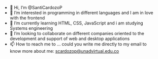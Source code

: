 - 👋 Hi, I’m @SantiCardozoP
- 👀 I’m interested in programming in different languages and I am in love with the frontend
- 🌱 I’m currently learning HTML, CSS, JavaScript and i am studying Systems engineering
- 💞️ I’m looking to collaborate on different companies oriented to the development and support of web and desktop applications
- 📫 How to reach me to ... could you write me directly to my email to know more about me: scardozop@unadvirtual.edu.co

<!---
SantiCardozoP/SantiCardozoP is a ✨ special ✨ repository because its `README.md` (this file) appears on your GitHub profile.
You can click the Preview link to take a look at your changes.
--->
